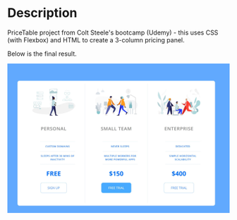 # Description
PriceTable project from Colt Steele's bootcamp (Udemy) - this uses CSS (with Flexbox) and HTML to create a 3-column pricing panel.

Below is the final result.

![Final Screenshot](https://github.com/jiwpark00/pricing_panel/blob/main/final_result_screenshot_05042022.JPG)